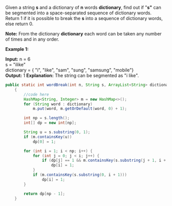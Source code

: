 Given a string **s** and a dictionary of **n** words **dictionary**, find out if "**s"** can be segmented into a space-separated sequence of dictionary words.  
Return 1 if it is possible to break the **s** into a sequence of dictionary words, else return 0. 

**Note:** From the dictionary **dictionary** each word can be taken any number of times and in any order.

**Example 1:**

**Input:**
n = 6  
s = "ilike"  
dictionary = { "i", "like", "sam", "sung", "samsung", "mobile"}  
**Output:**
1
**Explanation:**
The string can be segmented as "i like".


```java
public static int wordBreak(int n, String s, ArrayList<String> dictionary )
    {
        //code here
        HashMap<String, Integer> m = new HashMap<>();
        for (String word : dictionary) 
            m.put(word, m.getOrDefault(word, 0) + 1);

        int np = s.length();
        int[] dp = new int[np];

        String u = s.substring(0, 1);
        if (m.containsKey(u))
            dp[0] = 1;

        for (int i = 1; i < np; i++) {
            for (int j = 0; j < i; j++) {
                if (dp[j] == 1 && m.containsKey(s.substring(j + 1, i + 1)))
                    dp[i] = 1;
            }
            if (m.containsKey(s.substring(0, i + 1)))
                dp[i] = 1;
        }

        return dp[np - 1];
    }
```
